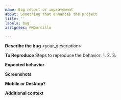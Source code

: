 ```yaml
---
name: Bug report or improvement
about: Something that enhances the project
title: ''
labels: bug
assignees: FMGordillo

---
```


**Describe the bug**
<your_description>

**To Reproduce**
Steps to reproduce the behavior:
1. 
2. 
3. 

**Expected behavior**

**Screenshots**

**Mobile or Desktop?**

**Additional context**
